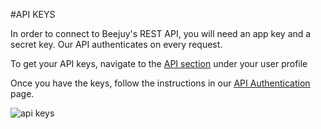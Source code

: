 #API KEYS

In order to connect to Beejuy's REST API, you will need an app key and a secret key.
Our API authenticates on every request.


To get your API keys, navigate to the [API section](http://cms.beejuy.com/#/app/page/settings) under your user profile

Once you have the keys, follow the instructions in our [API Authentication](./authentication.md) page.

![api keys][APIKEYS]


[APIKEYS]:http://content.screencast.com/users/jdelgado2002/folders/Jing/media/07a83662-bbf5-4ef5-9501-6ab7a7c6b70a/beejuyApiKeys.png
